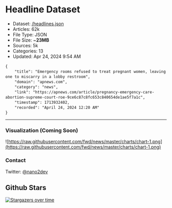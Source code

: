# Headline Dataset

- Dataset: [/headlines.json](https://raw.githubusercontent.com/fwd/news/master/headlines.json) 
- Articles: 62k
- File Type: JSON
- File Size: ~**23MB**
- Sources: 5k
- Categories: 13
- Updated: Apr 24, 2024 9:54 AM

```
{
    "title": "Emergency rooms refused to treat pregnant women, leaving one to miscarry in a lobby restroom",
    "domain": "apnews.com",
    "category": "news",
    "link": "https://apnews.com/article/pregnancy-emergency-care-abortion-supreme-court-roe-9ce6c87c8fc653c840654de1ae5f7a1c",
    "timestamp": 1713932402,
    "recorded": "April 24, 2024 12:20 AM"
}
```

---

### Visualization (Coming Soon)

![https://raw.githubusercontent.com/fwd/news/master/charts/chart-1.png](https://raw.githubusercontent.com/fwd/news/master/charts/chart-1.png)

### Contact 

Twitter: [@nano2dev](https://twitter.com/nano2dev)

## Github Stars

[![Stargazers over time](https://starchart.cc/fwd/news.svg)](https://starchart.cc/fwd/news)
